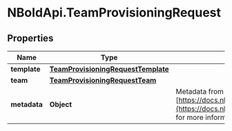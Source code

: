 # NBoldApi.TeamProvisioningRequest

## Properties

Name | Type | Description | Notes
------------ | ------------- | ------------- | -------------
**template** | [**TeamProvisioningRequestTemplate**](TeamProvisioningRequestTemplate.md) |  | [optional] 
**team** | [**TeamProvisioningRequestTeam**](TeamProvisioningRequestTeam.md) |  | [optional] 
**metadata** | **Object** | Metadata from the app client as a JSON object. See [https://docs.nbold.co/api/latest/reference/Models/AppMetadata](https://docs.nbold.co/api/latest/reference/Models/VirtualAppMetadata) for more information. | [optional] 


